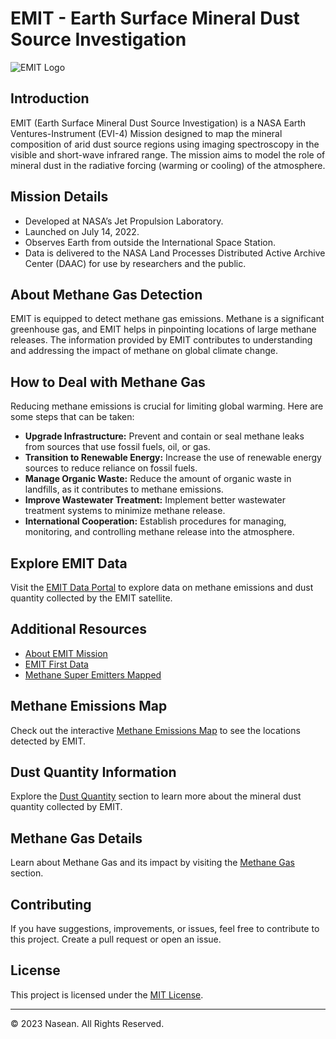 # EMIT - Earth Surface Mineral Dust Source Investigation

![EMIT Logo](https://media.discordapp.net/attachments/821655672536956942/1160247599757017120/image_3.png?ex=6533f7c8&is=652182c8&hm=19ea0cc3ca9834df934a0995f01ab47d401a15501dbcb78b9d6ee9d89812c528&=&width=266&height=110)

## Introduction

EMIT (Earth Surface Mineral Dust Source Investigation) is a NASA Earth Ventures-Instrument (EVI-4) Mission designed to map the mineral composition of arid dust source regions using imaging spectroscopy in the visible and short-wave infrared range. The mission aims to model the role of mineral dust in the radiative forcing (warming or cooling) of the atmosphere.

## Mission Details

- Developed at NASA’s Jet Propulsion Laboratory.
- Launched on July 14, 2022.
- Observes Earth from outside the International Space Station.
- Data is delivered to the NASA Land Processes Distributed Active Archive Center (DAAC) for use by researchers and the public.

## About Methane Gas Detection

EMIT is equipped to detect methane gas emissions. Methane is a significant greenhouse gas, and EMIT helps in pinpointing locations of large methane releases. The information provided by EMIT contributes to understanding and addressing the impact of methane on global climate change.

## How to Deal with Methane Gas

Reducing methane emissions is crucial for limiting global warming. Here are some steps that can be taken:

- **Upgrade Infrastructure:** Prevent and contain or seal methane leaks from sources that use fossil fuels, oil, or gas.
- **Transition to Renewable Energy:** Increase the use of renewable energy sources to reduce reliance on fossil fuels.
- **Manage Organic Waste:** Reduce the amount of organic waste in landfills, as it contributes to methane emissions.
- **Improve Wastewater Treatment:** Implement better wastewater treatment systems to minimize methane release.
- **International Cooperation:** Establish procedures for managing, monitoring, and controlling methane release into the atmosphere.

## Explore EMIT Data

Visit the [EMIT Data Portal](https://earth.jpl.nasa.gov/emit/data/data-portal/coverage-and-forecasts/) to explore data on methane emissions and dust quantity collected by the EMIT satellite.

## Additional Resources

- [About EMIT Mission](https://earth.jpl.nasa.gov/emit/mission/about/)
- [EMIT First Data](https://earth.jpl.nasa.gov/emit/resources/101/emit-first-data/)
- [Methane Super Emitters Mapped](https://earth.jpl.nasa.gov/emit/news/23/methane-super-emitters-mapped-by-nasas-new-earth-space-mission/)

## Methane Emissions Map

Check out the interactive [Methane Emissions Map](#) to see the locations detected by EMIT.

## Dust Quantity Information

Explore the [Dust Quantity](DustQuantity.html) section to learn more about the mineral dust quantity collected by EMIT.

## Methane Gas Details

Learn about Methane Gas and its impact by visiting the [Methane Gas](MethaneGas.html) section.

## Contributing

If you have suggestions, improvements, or issues, feel free to contribute to this project. Create a pull request or open an issue.

## License

This project is licensed under the [MIT License](LICENSE).

---

&copy; 2023 Nasean. All Rights Reserved.
